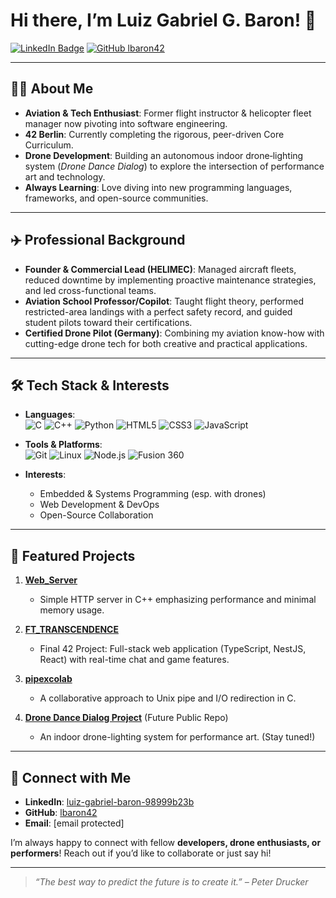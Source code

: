 # Hi there, I’m Luiz Gabriel G. Baron! 👋

[![LinkedIn Badge](https://img.shields.io/badge/-LinkedIn-blue?style=flat&logo=Linkedin&logoColor=white)](https://www.linkedin.com/in/luiz-gabriel-baron-98999b23b/)
[![GitHub lbaron42](https://img.shields.io/github/followers/lbaron42?label=follow&style=social)](https://github.com/lbaron42)

---

## 👨‍💻 About Me

- **Aviation & Tech Enthusiast**: Former flight instructor & helicopter fleet manager now pivoting into software engineering.  
- **42 Berlin**: Currently completing the rigorous, peer-driven Core Curriculum.  
- **Drone Development**: Building an autonomous indoor drone‐lighting system (*Drone Dance Dialog*) to explore the intersection of performance art and technology.  
- **Always Learning**: Love diving into new programming languages, frameworks, and open-source communities.

---

## ✈️ Professional Background

- **Founder & Commercial Lead (HELIMEC)**: Managed aircraft fleets, reduced downtime by implementing proactive maintenance strategies, and led cross-functional teams.  
- **Aviation School Professor/Copilot**: Taught flight theory, performed restricted-area landings with a perfect safety record, and guided student pilots toward their certifications.  
- **Certified Drone Pilot (Germany)**: Combining my aviation know-how with cutting-edge drone tech for both creative and practical applications.

---

## 🛠️ Tech Stack & Interests

- **Languages**:  
  ![C](https://img.shields.io/badge/-C-A8B9CC?style=flat&logo=c&logoColor=white) 
  ![C++](https://img.shields.io/badge/-C++-00599C?style=flat&logo=c%2B%2B&logoColor=white) 
  ![Python](https://img.shields.io/badge/-Python-3776AB?style=flat&logo=Python&logoColor=white) 
  ![HTML5](https://img.shields.io/badge/-HTML5-E34F26?style=flat&logo=HTML5&logoColor=white) 
  ![CSS3](https://img.shields.io/badge/-CSS3-1572B6?style=flat&logo=css3&logoColor=white) 
  ![JavaScript](https://img.shields.io/badge/-JavaScript-F7DF1E?style=flat&logo=javascript&logoColor=black)

- **Tools & Platforms**:  
  ![Git](https://img.shields.io/badge/-Git-F05032?style=flat&logo=git&logoColor=white)
  ![Linux](https://img.shields.io/badge/-Linux-777BB4?style=flat&logo=linux&logoColor=white)
  ![Node.js](https://img.shields.io/badge/-Node.js-43853D?style=flat&logo=node.js&logoColor=white)
  ![Fusion 360](https://img.shields.io/badge/-Fusion_360-FF6600?style=flat&logo=autodesk&logoColor=white)

- **Interests**:  
  - Embedded & Systems Programming (esp. with drones)  
  - Web Development & DevOps  
  - Open-Source Collaboration

---

## 🌟 Featured Projects

1. **[Web_Server](https://github.com/lbaron42/Web_Server)**  
   - Simple HTTP server in C++ emphasizing performance and minimal memory usage.
   
2. **[FT_TRANSCENDENCE](https://github.com/lbaron42/FT_TRANSCENDENCE)**  
   - Final 42 Project: Full-stack web application (TypeScript, NestJS, React) with real-time chat and game features.

3. **[pipexcolab](https://github.com/lbaron42/pipexcolab)**  
   - A collaborative approach to Unix pipe and I/O redirection in C.

4. **[Drone Dance Dialog Project](#)** (Future Public Repo)  
   - An indoor drone-lighting system for performance art. (Stay tuned!)

---

## 🤝 Connect with Me

- **LinkedIn**: [luiz-gabriel-baron-98999b23b](https://www.linkedin.com/in/luiz-gabriel-baron-98999b23b/)  
- **GitHub**: [lbaron42](https://github.com/lbaron42)  
- **Email**: [email protected]

I’m always happy to connect with fellow **developers, drone enthusiasts, or performers**! Reach out if you’d like to collaborate or just say hi!

---

> *“The best way to predict the future is to create it.” – Peter Drucker*

